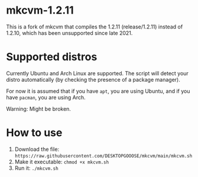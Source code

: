 # mkcvm-1.2.11
This is a fork of mkcvm that compiles the 1.2.11 (release/1.2.11) instead of 1.2.10, which has been unsupported since late 2021.

# Supported distros
Currently Ubuntu and Arch Linux are supported. The script will detect your distro automatically (by checking the presence of a package manager).

For now it is assumed that if you have `apt`, you are using Ubuntu, and if you have `pacman`, you are using Arch.

Warning: Might be broken.

# How to use
1. Download the file: `https://raw.githubusercontent.com/DESKTOPGOOOSE/mkcvm/main/mkcvm.sh`
3. Make it executable: `chmod +x mkcvm.sh`
4. Run it: `./mkcvm.sh`
